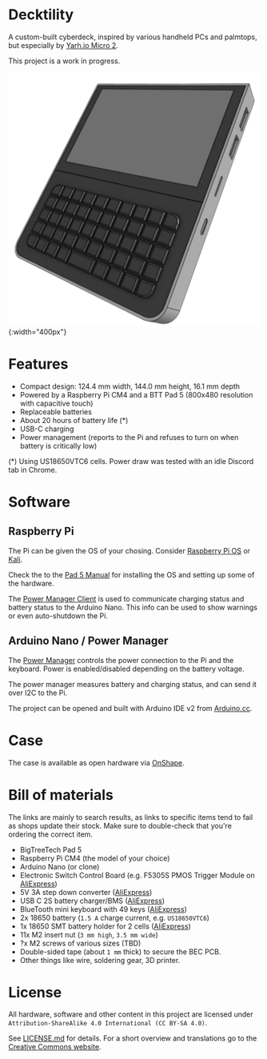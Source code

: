 # Decktility

A custom-built cyberdeck, inspired by various handheld PCs and palmtops, but especially by [Yarh.io Micro 2](https://yarh.io/).

This project is a work in progress.

![Decktility device mockup](decktility.png){:width="400px"}

# Features

- Compact design: 124.4 mm width, 144.0 mm height, 16.1 mm depth
- Powered by a Raspberry Pi CM4 and a BTT Pad 5 (800x480 resolution with capacitive touch)
- Replaceable batteries
- About 20 hours of battery life (\*)
- USB-C charging
- Power management (reports to the Pi and refuses to turn on when battery is critically low)

(\*) Using US18650VTC6 cells. Power draw was tested with an idle Discord tab in Chrome.

# Software

## Raspberry Pi

The Pi can be given the OS of your chosing. Consider [Raspberry Pi OS](https://www.raspberrypi.com/software/) or [Kali](https://www.kali.org/docs/arm/raspberry-pi-4/).

Check the to the [Pad 5 Manual](https://github.com/bigtreetech/Raspberry-Pad/tree/master/Pad5) for installing the OS and setting up some of the hardware.

The [Power Manager Client](./powermanager-client) is used to communicate charging status and battery status to the Arduino Nano. This info can be used to show warnings or even auto-shutdown the Pi.

## Arduino Nano / Power Manager

The [Power Manager](./powermanager) controls the power connection to the Pi and the keyboard. Power is enabled/disabled depending on the battery voltage.

The power manager measures battery and charging status, and can send it over I2C to the Pi.

The project can be opened and built with Arduino IDE v2 from [Arduino.cc](https://www.arduino.cc/).

# Case

The case is available as open hardware via [OnShape](https://cad.onshape.com/documents/bcf3b5212bb2ba6496cfe6cf/w/d70be68a60b4c80f684ba746/e/f2fb47dfa2dbdc91d7666ed1).

# Bill of materials

The links are mainly to search results, as links to specific items tend to fail as shops update their stock.
Make sure to double-check that you're ordering the correct item.

- BigTreeTech Pad 5
- Raspberry Pi CM4 (the model of your choice)
- Arduino Nano (or clone)
- Electronic Switch Control Board (e.g. F5305S PMOS Trigger Module on [AliExpress](https://www.aliexpress.com/w/wholesale-F5305S-PMOS-Trigger-Module.html?catId=0&SearchText=F5305S+PMOS+Trigger+Module))
- 5V 3A step down converter ([AliExpress](https://www.aliexpress.com/w/wholesale-3A-Mini-Step-Down-Converter-Board.html?catId=0&SearchText=3A+Mini+Step+Down+Converter+Board))
- USB C 2S battery charger/BMS ([AliExpress](https://www.aliexpress.com/w/wholesale-Type%2525252dC-USB-2%252F3S-BMS-15W.html?catId=0&origin=y&SearchText=Type-C+USB+2%2F3S+BMS+15W+))
- BlueTooth mini keyboard with 49 keys ([AliExpress](https://www.aliexpress.com/w/wholesale-bluetooth-mini-keyboard-49-keys.html?catId=0&SearchText=bluetooth+mini+keyboard+49+keys))
- 2x 18650 battery (`1.5 A` charge current, e.g. `US18650VTC6`)
- 1x 18650 SMT battery holder for 2 cells ([AliExpress](https://www.aliexpress.com/w/wholesale-18650-battery-holder-smt.html?catId=0&SearchText=18650+battery+holder+smt))
- 11x M2 insert nut (`3 mm high`, `3.5 mm wide`)
- ?x M2 screws of various sizes (TBD)
- Double-sided tape (about `1 mm` thick) to secure the BEC PCB.
- Other things like wire, soldering gear, 3D printer.

# License

All hardware, software and other content in this project are licensed under `Attribution-ShareAlike 4.0 International (CC BY-SA 4.0)`.

See [LICENSE.md](LICENSE.md) for details. For a short overview and translations go to the [Creative Commons website](https://creativecommons.org/licenses/by-sa/4.0/legalcode).

